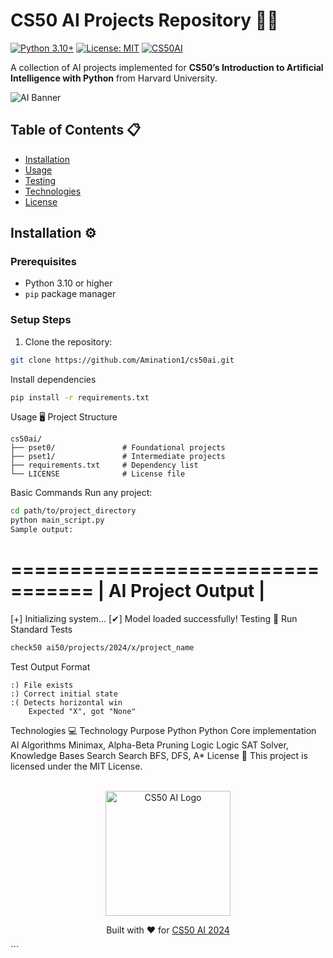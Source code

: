 # CS50 AI Projects Repository 🤖🧠

[![Python 3.10+](https://img.shields.io/badge/Python-3.10%2B-3776AB?logo=python&logoColor=white)](https://www.python.org/)
[![License: MIT](https://img.shields.io/badge/License-MIT-yellow.svg)](https://opensource.org/licenses/MIT)
[![CS50AI](https://img.shields.io/badge/CS50-AI-00b4ab)](https://cs50.harvard.edu/ai/2024/)

A collection of AI projects implemented for **CS50’s Introduction to Artificial Intelligence with Python** from Harvard University.

![AI Banner](https://miro.medium.com/v2/resize:fit:1400/1*Zrv2j1uU5lqiqj5qg_Tz-A.jpeg)

## Table of Contents 📋
- [Installation](#installation-)
- [Usage](#usage-)
- [Testing](#testing-)
- [Technologies](#technologies-)
- [License](#license-)

## Installation ⚙️

### Prerequisites
- Python 3.10 or higher
- `pip` package manager

### Setup Steps
1. Clone the repository:
```bash
git clone https://github.com/Amination1/cs50ai.git
```
Install dependencies

```bash
pip install -r requirements.txt
```
Usage 🖥️
Project Structure
```
cs50ai/
├── pset0/               # Foundational projects
├── pset1/               # Intermediate projects
├── requirements.txt     # Dependency list
└── LICENSE              # License file
```
Basic Commands
Run any project:

```bash
cd path/to/project_directory
python main_script.py
Sample output:
```

=================================
|      AI Project Output        |
=================================

[+] Initializing system...
[✔] Model loaded successfully!
Testing 🧪
Run Standard Tests
```bash
check50 ai50/projects/2024/x/project_name
```
Test Output Format
```
:) File exists
:) Correct initial state
:( Detects horizontal win
    Expected "X", got "None"
```
Technologies 💻
Technology	Purpose
Python Python	Core implementation
AI Algorithms	Minimax, Alpha-Beta Pruning
Logic Logic	SAT Solver, Knowledge Bases
Search Search	BFS, DFS, A*
License 📜
This project is licensed under the MIT License.

<div align="center"> <br> <img src="https://cs50.harvard.edu/ai/2024/assets/images/logo.png" width="200" alt="CS50 AI Logo"> <p>Built with ❤️ for <a href="https://cs50.harvard.edu/ai/2024/">CS50 AI 2024</a></p> </div> ```

